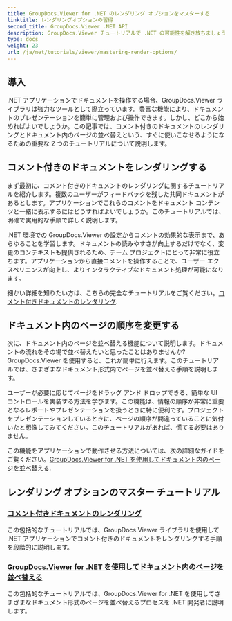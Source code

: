 ```yaml
---
title: GroupDocs.Viewer for .NET のレンダリング オプションをマスターする
linktitle: レンダリングオプションの習得
second_title: GroupDocs.Viewer .NET API
description: GroupDocs.Viewer チュートリアルで .NET の可能性を解き放ちましょう。ドキュメントのレンダリング、コメントの管理、ページの並べ替えを簡単に行う方法を学びます。
type: docs
weight: 23
url: /ja/net/tutorials/viewer/mastering-render-options/
---
```

## 導入

.NET アプリケーションでドキュメントを操作する場合、GroupDocs.Viewer ライブラリは強力なツールとして際立っています。豊富な機能により、ドキュメントのプレゼンテーションを簡単に管理および操作できます。しかし、どこから始めればよいでしょうか。この記事では、コメント付きのドキュメントのレンダリングとドキュメント内のページの並べ替えという、すぐに使いこなせるようになるための重要な 2 つのチュートリアルについて説明します。

## コメント付きのドキュメントをレンダリングする

まず最初に、コメント付きのドキュメントのレンダリングに関するチュートリアルを紹介します。複数のユーザーがフィードバックを残した共同ドキュメントがあるとします。アプリケーションでこれらのコメントをドキュメント コンテンツと一緒に表示するにはどうすればよいでしょうか。このチュートリアルでは、明確で実用的な手順で詳しく説明します。

.NET 環境での GroupDocs.Viewer の設定からコメントの効果的な表示まで、あらゆることを学習します。ドキュメントの読みやすさが向上するだけでなく、変更のコンテキストも提供されるため、チーム プロジェクトにとって非常に役立ちます。アプリケーションから直接コメントを操作することで、ユーザー エクスペリエンスが向上し、よりインタラクティブなドキュメント処理が可能になります。

細かい詳細を知りたい方は、こちらの完全なチュートリアルをご覧ください。[コメント付きドキュメントのレンダリング](./rendering-document-comments/).

## ドキュメント内のページの順序を変更する

次に、ドキュメント内のページを並べ替える機能について説明します。ドキュメントの流れをその場で並べ替えたいと思ったことはありませんか? GroupDocs.Viewer を使用すると、これが簡単に行えます。このチュートリアルでは、さまざまなドキュメント形式内でページを並べ替える手順を説明します。

ユーザーが必要に応じてページをドラッグ アンド ドロップできる、簡単な UI コントロールを実装する方法を学びます。この機能は、情報の順序が非常に重要となるレポートやプレゼンテーションを扱うときに特に便利です。プロジェクトをプレゼンテーションしているときに、ページの順序が間違っていることに気付いたと想像してみてください。このチュートリアルがあれば、慌てる必要はありません。

この機能をアプリケーションで動作させる方法については、次の詳細なガイドをご覧ください。[GroupDocs.Viewer for .NET を使用してドキュメント内のページを並べ替える](./reordering-pages-in-document/).

## レンダリング オプションのマスター チュートリアル
### [コメント付きドキュメントのレンダリング](./rendering-document-comments/)
この包括的なチュートリアルでは、GroupDocs.Viewer ライブラリを使用して .NET アプリケーションでコメント付きのドキュメントをレンダリングする手順を段階的に説明します。
### [GroupDocs.Viewer for .NET を使用してドキュメント内のページを並べ替える](./reordering-pages-in-document/)
この包括的なチュートリアルでは、GroupDocs.Viewer for .NET を使用してさまざまなドキュメント形式のページを並べ替えるプロセスを .NET 開発者に説明します。